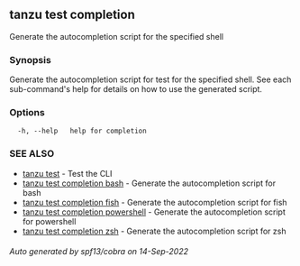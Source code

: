 ## tanzu test completion

Generate the autocompletion script for the specified shell

### Synopsis

Generate the autocompletion script for test for the specified shell.
See each sub-command's help for details on how to use the generated script.


### Options

```
  -h, --help   help for completion
```

### SEE ALSO

* [tanzu test](tanzu_test.md)	 - Test the CLI
* [tanzu test completion bash](tanzu_test_completion_bash.md)	 - Generate the autocompletion script for bash
* [tanzu test completion fish](tanzu_test_completion_fish.md)	 - Generate the autocompletion script for fish
* [tanzu test completion powershell](tanzu_test_completion_powershell.md)	 - Generate the autocompletion script for powershell
* [tanzu test completion zsh](tanzu_test_completion_zsh.md)	 - Generate the autocompletion script for zsh

###### Auto generated by spf13/cobra on 14-Sep-2022
